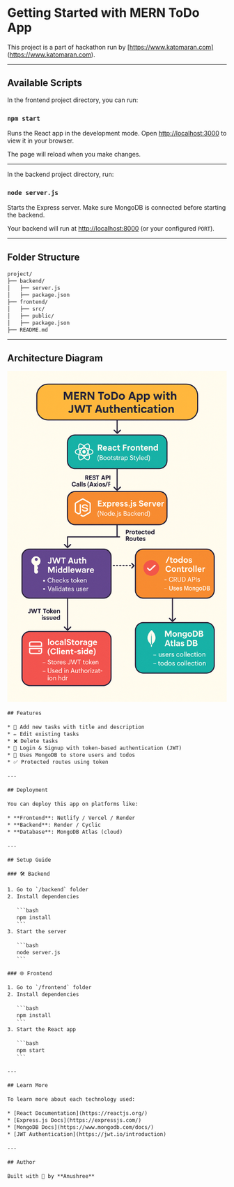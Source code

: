# Getting Started with MERN ToDo App

This project is a part of hackathon run by [https://www.katomaran.com] (https://www.katomaran.com).

---

## Available Scripts

In the frontend project directory, you can run:

### `npm start`

Runs the React app in the development mode.
Open [http://localhost:3000](http://localhost:3000) to view it in your browser.

The page will reload when you make changes.

---

In the backend project directory, run:

### `node server.js`

Starts the Express server.
Make sure MongoDB is connected before starting the backend.

Your backend will run at [http://localhost:8000](http://localhost:8000) (or your configured `PORT`).

---

## Folder Structure

```
project/
├── backend/
│   ├── server.js
│   ├── package.json
├── frontend/
│   ├── src/
│   ├── public/
│   ├── package.json
├── README.md
```

---

## Architecture Diagram
![Alt Text](https://github.com/Anushreeus/todofrontend/blob/8a260c1a3e5f60fa07761f99ba882923b3f60be9/Architecture%20Diagram.png)

````
## Features

* 🧾 Add new tasks with title and description
* ✏️ Edit existing tasks
* ❌ Delete tasks
* 🔐 Login & Signup with token-based authentication (JWT)
* 🧠 Uses MongoDB to store users and todos
* ✅ Protected routes using token

---

## Deployment

You can deploy this app on platforms like:

* **Frontend**: Netlify / Vercel / Render
* **Backend**: Render / Cyclic
* **Database**: MongoDB Atlas (cloud)

---

## Setup Guide

### 🛠 Backend

1. Go to `/backend` folder
2. Install dependencies

   ```bash
   npm install
   ```
3. Start the server

   ```bash
   node server.js
   ```

### 🌐 Frontend

1. Go to `/frontend` folder
2. Install dependencies

   ```bash
   npm install
   ```
3. Start the React app

   ```bash
   npm start
   ```

---

## Learn More

To learn more about each technology used:

* [React Documentation](https://reactjs.org/)
* [Express.js Docs](https://expressjs.com/)
* [MongoDB Docs](https://www.mongodb.com/docs/)
* [JWT Authentication](https://jwt.io/introduction)

---

## Author

Built with 💚 by **Anushree**

